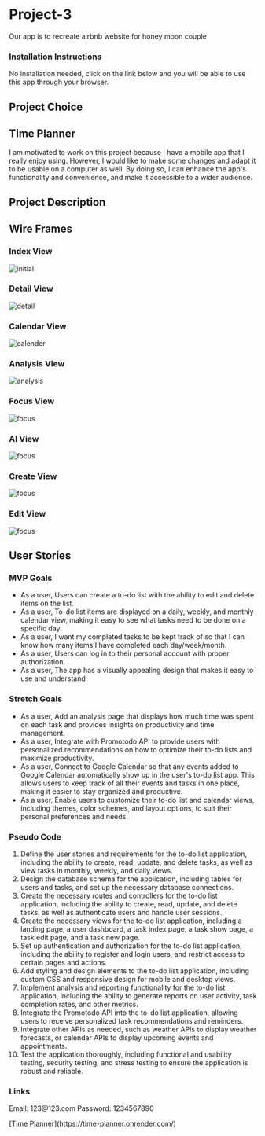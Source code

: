# Project-3
<p> Our app is to recreate airbnb website for honey moon couple </p>

### Installation Instructions
<p>No installation needed, click on the link below and you will be able to use this app through your browser.</p>

## Project Choice 
<h2>Time Planner</h2>
<p>I am motivated to work on this project because I have a mobile app that I really enjoy using. However, I would like to make some changes and adapt it to be usable on a computer as well. By doing so, I can enhance the app's functionality and convenience, and make it accessible to a wider audience.</p>

## Project Description
<p></p>

## Wire Frames
<h3> Index View </h3>
 <img src='https://github.com/jialingye/timeplanner/blob/main/public/images/index.png' alt='initial'/>

<h3> Detail View </h3>
<img src='https://github.com/jialingye/timeplanner/blob/main/public/images/show.png' alt='detail'/>

<h3> Calendar View </h3>
<img src='https://github.com/jialingye/timeplanner/blob/main/public/images/monthlycal.png' alt='calender'/>

<h3> Analysis View </h3>
<img src='https://github.com/jialingye/timeplanner/blob/main/public/images/analysis.png' alt='analysis'/>
<h3> Focus View </h3>
<img src='https://github.com/jialingye/timeplanner/blob/main/public/images/focus.png' alt='focus'/>

<h3> AI View </h3>
<img src='https://github.com/jialingye/timeplanner/blob/main/public/images/ai.png' alt='focus'/>

<h3> Create View </h3>
<img src='https://github.com/jialingye/timeplanner/blob/main/public/images/create.png' alt='focus'/>

<h3> Edit View </h3>
<img src='https://github.com/jialingye/timeplanner/blob/main/public/images/edit.png' alt='focus'/>


## User Stories
### MVP Goals
<ul>
    <li>As a user, Users can create a to-do list with the ability to edit and delete items on the list.</li>
    <li>As a user, To-do list items are displayed on a daily, weekly, and monthly calendar view, making it easy to see what tasks need to be done on a specific day.</li>
    <li>As a user, I want my completed tasks to be kept track of so that I can know how many items I have completed each day/week/month.</li>
    <li>As a user, Users can log in to their personal account with proper authorization.</li>
    <li>As a user, The app has a visually appealing design that makes it easy to use and understand</li>
    
</ul>

### Stretch Goals
<ul>
    <li>As a user, Add an analysis page that displays how much time was spent on each task and provides insights on productivity and time management.</li>
    <li>As a user, Integrate with Promotodo API to provide users with personalized recommendations on how to optimize their to-do lists and maximize productivity.</li>
    <li>As a user, Connect to Google Calendar so that any events added to Google Calendar automatically show up in the user's to-do list app. This allows users to keep track of all their events and tasks in one place, making it easier to stay organized and productive.</li>
    <li>As a user, Enable users to customize their to-do list and calendar views, including themes, color schemes, and layout options, to suit their personal preferences and needs.</li>
</ul>

### Pseudo Code
<ol>
    <li>Define the user stories and requirements for the to-do list application, including the ability to create, read, update, and delete tasks, as well as view tasks in monthly, weekly, and daily views.</li>
    <li>Design the database schema for the application, including tables for users and tasks, and set up the necessary database connections.</li>
    <li>Create the necessary routes and controllers for the to-do list application, including the ability to create, read, update, and delete tasks, as well as authenticate users and handle user sessions.</li>
    <li>Create the necessary views for the to-do list application, including a landing page, a user dashboard, a task index page, a task show page, a task edit page, and a task new page.</li>
    <li>Set up authentication and authorization for the to-do list application, including the ability to register and login users, and restrict access to certain pages and actions.</li>
    <li>Add styling and design elements to the to-do list application, including custom CSS and responsive design for mobile and desktop views.</li>
    <li>Implement analysis and reporting functionality for the to-do list application, including the ability to generate reports on user activity, task completion rates, and other metrics.</li>
    <li>Integrate the Promotodo API into the to-do list application, allowing users to receive personalized task recommendations and reminders.</li>
    <li>Integrate other APIs as needed, such as weather APIs to display weather forecasts, or calendar APIs to display upcoming events and appointments.</li>
    <li>Test the application thoroughly, including functional and usability testing, security testing, and stress testing to ensure the application is robust and reliable.
</li>
</ol>

### Links
<p>Email: 123@123.com Password: 1234567890</p>
[Time Planner](https://time-planner.onrender.com/)